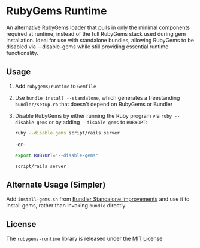 # RubyGems Runtime

An alternative RubyGems loader that pulls in only the minimal components required at runtime, instead of the full RubyGems stack used during gem installation. Ideal for use with standalone bundles, allowing RubyGems to be disabled via --disable-gems while still providing essential runtime functionality.

## Usage

1. Add `rubygems/runtime` to `Gemfile`
2. Use `bundle install --standalone`, which generates a freestanding `bundler/setup.rb` that doesn't depend on RubyGems or Bundler
3. Disable RubyGems by either running the Ruby program via `ruby --disable-gems` or by adding `--disable-gems` to `RUBYOPT`:

   ```sh
   ruby --disable-gems script/rails server
   ```

   -or-

   ```sh
   export RUBYOPT="--disable-gems"

   script/rails server
   ```

## Alternate Usage (Simpler)

Add `install-gems.sh` from [Bundler Standalone Improvements](https://github.com/ntl/bundler-standalone-improvements) and use it to install gems, rather than invoking `bundle` directly.

## License

The `rubygems-runtime` library is released under the [MIT License](./MIT-License.txt)

